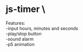 # js-timer \
Features: \
  -input hours, minutes and seconds \
  -play/stop button \
  -sound alarm \
  -p5 animation
